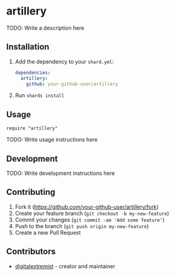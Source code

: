 # artillery

TODO: Write a description here

## Installation

1. Add the dependency to your `shard.yml`:

   ```yaml
   dependencies:
     artillery:
       github: your-github-user/artillery
   ```

2. Run `shards install`

## Usage

```crystal
require "artillery"
```

TODO: Write usage instructions here

## Development

TODO: Write development instructions here

## Contributing

1. Fork it (<https://github.com/your-github-user/artillery/fork>)
2. Create your feature branch (`git checkout -b my-new-feature`)
3. Commit your changes (`git commit -am 'Add some feature'`)
4. Push to the branch (`git push origin my-new-feature`)
5. Create a new Pull Request

## Contributors

- [digitalextremist](https://github.com/your-github-user) - creator and maintainer
